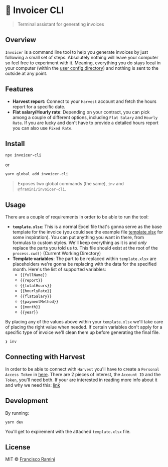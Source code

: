 # 🧾 Invoicer CLI
> Terminal assistant for generating invoices

## Overview
`Invoicer` is a command line tool to help you generate invoices by just following a small set of steps. Absolutely nothing will leave your computer so feel free to experiment with it. Meaning, everything you do stays local in your computer (within the [user config directory](https://github.com/sindresorhus/env-paths#pathsconfig)) and nothing is sent to the outside at any point.

## Features
- **Harvest report:** Connect to your `Harvest` account and fetch the hours report for a specific date.
- **Flat salary/Hourly rate**: Depending on your contract, you can pick among a couple of different options, including `Flat Salary` and `Hourly Rate`. If you are lucky and don't have to provide a detailed hours report you can also use `Fixed Rate`.

## Install

```bash
npx invoicer-cli
```

or

```bash
yarn global add invoicer-cli
```

> Exposes two global commands (the same), `inv` and `@framini/invoicer-cli`.

## Usage
There are a couple of requirements in order to be able to run the tool:
- **`template.xlsx`**: This is a normal Excel file that's gonna serve as the base template for the invoice (you could see the example file [template.xlsx](template.xlsx) for some inspiration). You can put anything you want in there, from formulas to custom styles. We'll keep everything as it is and *only* replace the parts you told us to. This file should exist at the root of the `process.cwd()` (Current Working Directory)
- **Template variables**: The part to be replaced within `template.xlsx` are placeholders we're gonna be replacing with the data for the specified month. Here's the list of supported variables:
  - `{{fullName}}`
  - `{{report}}`
  - `{{totalHours}}`
  - `{{hourlyRate}}`
  - `{{flatSalary}}`
  - `{{paymentMethod}}`
  - `{{month}}`
  - `{{year}}`

By placing any of the values above within your `template.xlsx` we'll take care of placing the right value when needed. If certain variables don't apply for a specific type of invoice we'll clean them up before generating the final file.

```
❯ inv
```

## Connecting with Harvest
In order to be able to connect with `Harvest` you'll have to create a `Personal Access Token` in [here](https://id.getharvest.com/developers). There are 2 pieces of interest, the `Account ID` and the `Token`, you'll need both. If your are interested in reading more info about it and why we need this: [link](https://help.getharvest.com/api-v2/authentication-api/authentication/authentication/#personal-access-tokens)

## Development

By running:

`yarn dev`

You'll get to expirement with the attached `template.xlsx` file.

## License

MIT © [Francisco Ramini](https://github.com/framini)
